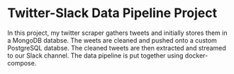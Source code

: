 # Twitter-Slack Data Pipeline Project

In this project, my twitter scraper gathers tweets and initially stores them in a MongoDB databse.  The weets are cleaned and pushed onto a custom PostgreSQL databse. The cleaned tweets are then extracted and streamed to our Slack channel. The data pipeline is put together using docker-compose.

